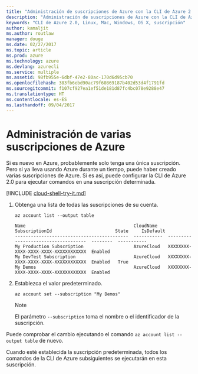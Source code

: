 ```yaml
---
title: "Administración de suscripciones de Azure con la CLI de Azure 2.0"
description: "Administración de suscripciones de Azure con la CLI de Azure 2.0 en Linux, Mac o Windows."
keywords: "CLI de Azure 2.0, Linux, Mac, Windows, OS X, suscripción"
author: kamaljit
ms.author: routlaw
manager: douge
ms.date: 02/27/2017
ms.topic: article
ms.prod: azure
ms.technology: azure
ms.devlang: azurecli
ms.service: multiple
ms.assetid: 98fb955e-6dbf-47e2-80ac-170d6d95cb70
ms.openlocfilehash: 383fb6ebd90ac79f60869187b402d53d4f1791fd
ms.sourcegitcommit: f107cf927ea1ef51de181d87fc4bc078e9288e47
ms.translationtype: HT
ms.contentlocale: es-ES
ms.lasthandoff: 09/04/2017
---
```

# <a name="manage-multiple-azure-subscriptions"></a>Administración de varias suscripciones de Azure

Si es nuevo en Azure, probablemente solo tenga una única suscripción.
Pero si ya lleva usando Azure durante un tiempo, puede haber creado varias suscripciones de Azure.
Si es así, puede configurar la CLI de Azure 2.0 para ejecutar comandos en una suscripción determinada.

[!INCLUDE [cloud-shell-try-it.md](includes/cloud-shell-try-it.md)]

1. Obtenga una lista de todas las suscripciones de su cuenta.

   ```azurecli-interactive
   az account list --output table
   ```

   ```Output
   Name                                         CloudName    SubscriptionId                        State     IsDefault
   -------------------------------------------  -----------  ------------------------------------  --------  -----------
   My Production Subscription                   AzureCloud   XXXXXXXX-XXXX-XXXX-XXXX-XXXXXXXXXXXX  Enabled
   My DevTest Subscription                      AzureCloud   XXXXXXXX-XXXX-XXXX-XXXX-XXXXXXXXXXXX  Enabled   True
   My Demos                                     AzureCloud   XXXXXXXX-XXXX-XXXX-XXXX-XXXXXXXXXXXX  Enabled
   ```

1. Establezca el valor predeterminado.
 
   ```azurecli-interactive
   az account set --subscription "My Demos"
   ```

   > [!NOTE]
   > El parámetro `--subscription` toma el nombre o el identificador de la suscripción.

Puede comprobar el cambio ejecutando el comando `az account list --output table` de nuevo.

Cuando esté establecida la suscripción predeterminada, todos los comandos de la CLI de Azure subsiguientes se ejecutarán en esta suscripción.